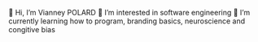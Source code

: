 👋 Hi, I’m Vianney POLARD
👀 I’m interested in software engineering
🌱 I’m currently learning how to program, branding basics, neuroscience and congitive bias


<!---
4tinley/4tinley is a ✨ special ✨ repository because its `README.md` (this file) appears on your GitHub profile.
You can click the Preview link to take a look at your changes.
--->
